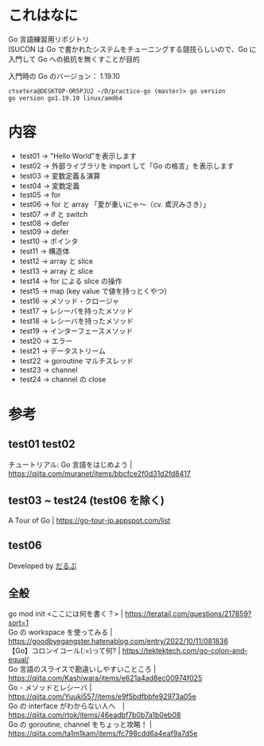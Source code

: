 # これはなに

Go 言語練習用リポジトリ  
ISUCON は Go で書かれたシステムをチューニングする競技らしいので、Go に入門して Go への抵抗を無くすことが目的

入門時の Go のバージョン： 1.19.10

```
ctsetera@DESKTOP-OR5PJU2 ~/D/practice-go (master)> go version
go version go1.19.10 linux/amd64
```

# 内容

- test01 -> "Hello World"を表示します
- test02 -> 外部ライブラリを import して「Go の格言」を表示します
- test03 -> 変数定義＆演算
- test04 -> 変数定義
- test05 -> for
- test06 -> for と array 「愛が重いにゃ～（cv. 鳶沢みさき）」
- test07 -> if と switch
- test08 -> defer
- test09 -> defer
- test10 -> ポインタ
- test11 -> 構造体
- test12 -> array と slice
- test13 -> array と slice
- test14 -> for による slice の操作
- test15 -> map (key value で値を持っとくやつ)
- test16 -> メソッド・クロージャ
- test17 -> レシーバを持ったメソッド
- test18 -> レシーバを持ったメソッド
- test19 -> インターフェースメソッド
- test20 -> エラー
- test21 -> データストリーム
- test22 -> goroutine マルチスレッド
- test23 -> channel
- test24 -> channel の close

# 参考

## test01 test02

チュートリアル: Go 言語をはじめよう | https://qiita.com/muranet/items/bbcfce2f0d31d2fd8417

## test03 ~ test24 (test06 を除く)

A Tour of Go | https://go-tour-jp.appspot.com/list

## test06

Developed by [だるぷ](https://github.com/mitixx)

## 全般

go mod init <ここには何を書く？> | https://teratail.com/questions/217859?sort=1  
Go の workspace を使ってみる | https://goodbyegangster.hatenablog.com/entry/2022/10/11/081836  
【Go】コロンイコール(:=)って何? | https://tektektech.com/go-colon-and-equal/  
Go 言語のスライスで勘違いしやすいこところ | https://qiita.com/Kashiwara/items/e621a4ad8ec00974f025  
Go - メソッドとレシーバ | https://qiita.com/Yuuki557/items/e9f5bdfbbfe92973a05e  
Go の interface がわからない人へ　| https://qiita.com/rtok/items/46eadbf7b0b7a1b0eb08  
Go の goroutine, channel をちょっと攻略！ | https://qiita.com/ta1m1kam/items/fc798cdd6a4eaf9a7d5e

